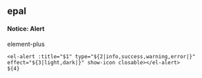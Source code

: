 ## epal
#### Notice: Alert
element-plus <el-alert>
```
<el-alert :title="$1" type="${2|info,success,warning,error|}" effect="${3|light,dark|}" show-icon closable></el-alert>
${4}
```